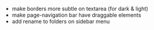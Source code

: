 - make borders more subtle on textarea (for dark & light)
- make page-navigation bar have draggable elements
- add rename to folders on sidebar menu